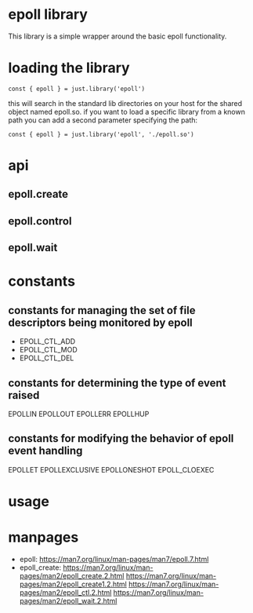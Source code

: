 # epoll library

This library is a simple wrapper around the basic epoll functionality.

# loading the library

```
const { epoll } = just.library('epoll')
```

this will search in the standard lib directories on your host for the shared object named epoll.so. if you want to load a specific library from a known path you can add a second parameter specifying the path:

```
const { epoll } = just.library('epoll', './epoll.so')
```

# api

## epoll.create

## epoll.control

## epoll.wait

# constants

## constants for managing the set of file descriptors being monitored by epoll 
- EPOLL_CTL_ADD
- EPOLL_CTL_MOD
- EPOLL_CTL_DEL

## constants for determining the type of event raised
EPOLLIN
EPOLLOUT
EPOLLERR
EPOLLHUP

## constants for modifying the behavior of epoll event handling
EPOLLET
EPOLLEXCLUSIVE
EPOLLONESHOT
EPOLL_CLOEXEC

# usage

# manpages

- epoll: https://man7.org/linux/man-pages/man7/epoll.7.html
- epoll_create: https://man7.org/linux/man-pages/man2/epoll_create.2.html
https://man7.org/linux/man-pages/man2/epoll_create1.2.html
https://man7.org/linux/man-pages/man2/epoll_ctl.2.html
https://man7.org/linux/man-pages/man2/epoll_wait.2.html
